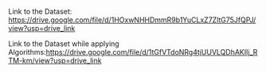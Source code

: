 Link to the Dataset: https://drive.google.com/file/d/1HOxwNHHDmmR9b1YuCLxZ7ZltG75JfQPJ/view?usp=drive_link

Link to the Dataset while applying Algorithms:https://drive.google.com/file/d/1tGfVTdoNRg4tjUUVLQDhAKIlj_RTM-km/view?usp=drive_link
